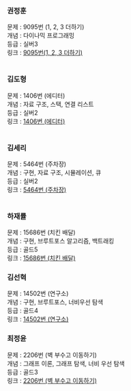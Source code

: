 
### 권정훈
문제 : 9095번 (1, 2, 3 더하기) <br/>
개념 : 다이나믹 프로그래밍 <br/>
등급 : 실버3 <br/>
링크 : [9095번(1, 2, 3 더하기)](https://www.acmicpc.net/problem/9095) <br/>
<br/>

### 김도형
문제 : 1406번 (에디터) <br/>
개념 : 자료 구조, 스택, 연결 리스트 <br/>
등급 : 실버2 <br/>
링크 : [1406번 (에디터)](https://www.acmicpc.net/problem/1406) <br/>
<br/>

### 김세리
문제 : 5464번 (주차장) <br/>
개념 : 구현, 자료 구조, 시뮬레이션, 큐 <br/>
등급 : 실버2 <br/>
링크 : [5464번 (주차장)](https://www.acmicpc.net/problem/5464) <br/>
<br/>

### 하재률 
문제 : 15686번 (치킨 배달) <br/>
개념 : 구현, 브루트포스 알고리즘, 백트래킹 <br/>
등급 : 골드5 <br/>
링크 : [15686번 (치킨 배달)](https://www.acmicpc.net/problem/15686) <br/>

### 김선혁
문제 : 14502번 (연구소) <br/>
개념 : 구현, 브루트포스, 너비우선 탐색 <br/>
등급 : 골드4 <br/>
링크 : [14502번 (연구소)](https://www.acmicpc.net/problem/14502) <br/>

### 최정윤
문제 : 2206번 (벽 부수고 이동하기) <br/>
개념 : 그래프 이론, 그래프 탐색, 너비 우선 탐색 <br/>
등급 : 골드3 <br/>
링크 : [2206번 (벽 부수고 이동하기)](https://www.acmicpc.net/problem/2206)<br/>
<br/>
